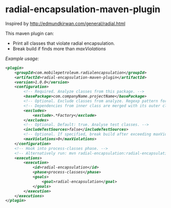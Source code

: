# radial-encapsulation-maven-plugin

Inspired by http://edmundkirwan.com/general/radial.html

This maven plugin can:
<ul>
  <li>Print all classes that violate radial encapsulation.</li>
  <li>Break build if finds more than <i>maxViolations<i></li>
</ul>

Example usage:

```xml
<plugin>
    <groupId>com.mobilepetroleum.radialencapsulation</groupId>
    <artifactId>radial-encapsulation-maven-plugin</artifactId>
    <version>1.0.0</version>
    <configuration>
        <!-- Required. Analyze classes from this package. -->
        <basePackage>com.companyName.projectName</basePackage>
        <!-- Optional. Exclude classes from analyze. Regexp pattern for fully qualified class name. -->
        <!-- Dependencies from inner class are merged with its outer class dependencies. --> 
        <excludes>
            <exclude>.*Factory</exclude>
        </excludes>
        <!-- Optional. Default: true. Analyse test classes. -->
        <includeTestSources>false</includeTestSources>
        <!-- Optional. If specified, break build after exceeding maxViolations. -->
        <maxViolations>0</maxViolations>
    </configuration>
    <!-- Hook into process-classes phase. -->
    <!-- Alternatively run: mvn radial-encapsulation:radial-encapsulation -->
    <executions>
        <execution>
            <id>radial-encapsulation</id>
            <phase>process-classes</phase>
            <goals>
                <goal>radial-encapsulation</goal>
            </goals>
        </execution>
    </executions>
</plugin>
```

